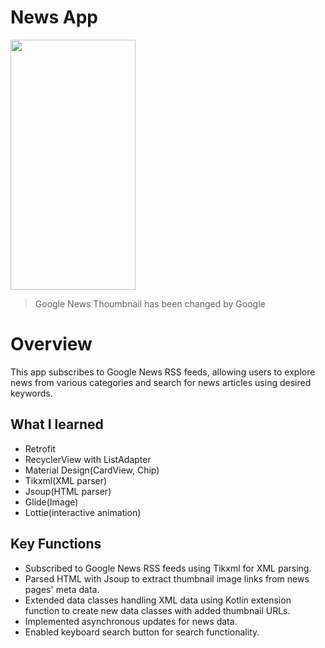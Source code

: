 # News App
<img src="https://github.com/LB-Brandon/News_App/assets/84883277/079743af-fb8e-4191-8199-ecb98bb21b58" width="200" height="400">

> Google News Thoumbnail has been changed by Google

# Overview
This app subscribes to Google News RSS feeds, allowing users to explore news from various categories and search for news articles using desired keywords.

## What I learned
- Retrofit
- RecyclerView with ListAdapter
- Material Design(CardView, Chip)
- Tikxml(XML parser)
- Jsoup(HTML parser)
- Glide(Image)
- Lottie(interactive animation)

## Key Functions
- Subscribed to Google News RSS feeds using Tikxml for XML parsing.
- Parsed HTML with Jsoup to extract thumbnail image links from news pages' meta data.
- Extended data classes handling XML data using Kotlin extension function to create new data classes with added thumbnail URLs.
- Implemented asynchronous updates for news data.
- Enabled keyboard search button for search functionality.

